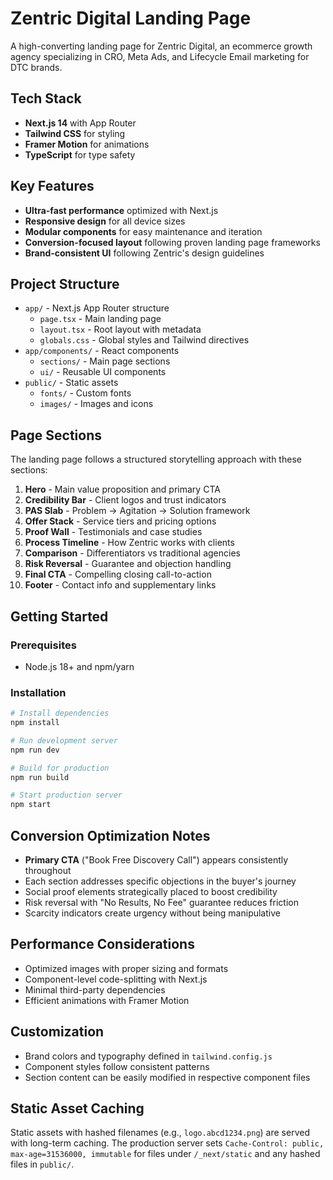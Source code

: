 # Zentric Digital Landing Page

A high-converting landing page for Zentric Digital, an ecommerce growth agency specializing in CRO, Meta Ads, and Lifecycle Email marketing for DTC brands.

## Tech Stack

- **Next.js 14** with App Router
- **Tailwind CSS** for styling
- **Framer Motion** for animations
- **TypeScript** for type safety

## Key Features

- **Ultra-fast performance** optimized with Next.js
- **Responsive design** for all device sizes
- **Modular components** for easy maintenance and iteration
- **Conversion-focused layout** following proven landing page frameworks
- **Brand-consistent UI** following Zentric's design guidelines

## Project Structure

- `app/` - Next.js App Router structure
  - `page.tsx` - Main landing page
  - `layout.tsx` - Root layout with metadata
  - `globals.css` - Global styles and Tailwind directives
- `app/components/` - React components
  - `sections/` - Main page sections
  - `ui/` - Reusable UI components
- `public/` - Static assets
  - `fonts/` - Custom fonts
  - `images/` - Images and icons

## Page Sections

The landing page follows a structured storytelling approach with these sections:

1. **Hero** - Main value proposition and primary CTA
2. **Credibility Bar** - Client logos and trust indicators
3. **PAS Slab** - Problem → Agitation → Solution framework
4. **Offer Stack** - Service tiers and pricing options
5. **Proof Wall** - Testimonials and case studies
6. **Process Timeline** - How Zentric works with clients
7. **Comparison** - Differentiators vs traditional agencies
8. **Risk Reversal** - Guarantee and objection handling
9. **Final CTA** - Compelling closing call-to-action
10. **Footer** - Contact info and supplementary links

## Getting Started

### Prerequisites

- Node.js 18+ and npm/yarn

### Installation

```bash
# Install dependencies
npm install

# Run development server
npm run dev

# Build for production
npm run build

# Start production server
npm start
```

## Conversion Optimization Notes

- **Primary CTA** ("Book Free Discovery Call") appears consistently throughout
- Each section addresses specific objections in the buyer's journey
- Social proof elements strategically placed to boost credibility
- Risk reversal with "No Results, No Fee" guarantee reduces friction
- Scarcity indicators create urgency without being manipulative

## Performance Considerations

- Optimized images with proper sizing and formats
- Component-level code-splitting with Next.js
- Minimal third-party dependencies
- Efficient animations with Framer Motion

## Customization

- Brand colors and typography defined in `tailwind.config.js`
- Component styles follow consistent patterns
- Section content can be easily modified in respective component files 
## Static Asset Caching

Static assets with hashed filenames (e.g., `logo.abcd1234.png`) are served with long-term caching. The production server sets `Cache-Control: public, max-age=31536000, immutable` for files under `/_next/static` and any hashed files in `public/`.


